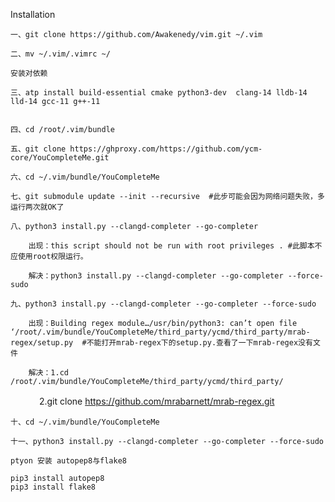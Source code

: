 
Installation

	一、git clone https://github.com/Awakenedy/vim.git ~/.vim
    
	二、mv ~/.vim/.vimrc ~/

    安装对依赖

    三、atp install build-essential cmake python3-dev  clang-14 lldb-14 lld-14 gcc-11 g++-11
    

    四、cd /root/.vim/bundle

    五、git clone https://ghproxy.com/https://github.com/ycm-core/YouCompleteMe.git

    六、cd ~/.vim/bundle/YouCompleteMe

    七、git submodule update --init --recursive  #此步可能会因为网络问题失败，多运行两次就OK了

    八、python3 install.py --clangd-completer --go-completer

        出现：this script should not be run with root privileges . #此脚本不应使用root权限运行。

        解决：python3 install.py --clangd-completer --go-completer --force-sudo

    九、python3 install.py --clangd-completer --go-completer --force-sudo

        出现：Building regex module…/usr/bin/python3: can’t open file ‘/root/.vim/bundle/YouCompleteMe/third_party/ycmd/third_party/mrab-regex/setup.py  #不能打开mrab-regex下的setup.py.查看了一下mrab-regex没有文件

        解决：1.cd /root/.vim/bundle/YouCompleteMe/third_party/ycmd/third_party/
　　　        2.git clone https://github.com/mrabarnett/mrab-regex.git

    十、cd ~/.vim/bundle/YouCompleteMe
    
    十一、python3 install.py --clangd-completer --go-completer --force-sudo

    ptyon 安装 autopep8与flake8

	pip3 install autopep8
    pip3 install flake8 

